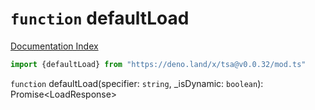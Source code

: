# `function` defaultLoad

[Documentation Index](../README.md)

```ts
import {defaultLoad} from "https://deno.land/x/tsa@v0.0.32/mod.ts"
```

`function` defaultLoad(specifier: `string`, \_isDynamic: `boolean`): Promise\<LoadResponse>

